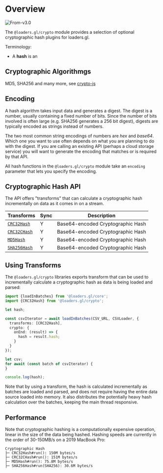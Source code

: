 # Overview

<p class="badges">
  <img src="https://img.shields.io/badge/From-v2.3-blue.svg?style=flat-square" alt="From-v3.0" />
</p>

The `@loaders.gl/crypto` module provides a selection of optional cryptographic hash plugins for loaders.gl.

Terminology:
- A **hash** is an 

## Cryptographic Algorithmgs

MD5, SHA256 and many more, see [crypto-js](https://github.com/brix/crypto-js)

## Encoding

A hash algorithm takes input data and generates a digest. The digest is a number, usually containing a fixed number of bits.
Since the number of bits involved is often large (e.g. SHA256 generates a 256 bit digest), digests are typically encoded as strings instead of numbers.

The two most common string encodings of numbers are *hex* and *base64*. 
Which one you want to use often depends on what you are planning to do with the digest. 
If you are calling an existing API (perhaps a cloud storage service)
you will want to generate the encoding that matches or is required by that API.

All hash functions in the `@loaders.gl/crypto` module take an `encoding` parameter that lets you specify the encoding.

## Cryptographic Hash API

The API offers "transforms" that can calculate a cryptographic hash incrementally on data as it comes in on a stream.

| Transforms                                                           | Sync | Description                       |
| -------------------------------------------------------------------- | ---- | --------------------------------- |
| [`CRC32Hash`](/docs/modules/crypto/api-reference/crc32-hash)          | Y    | Base64-encoded Cryptographic Hash |
| [`CRC32CHash`](/docs/modules/crypto/api-reference/crc32c-hash)        | Y    | Base64-encoded Cryptographic Hash |
| [`MD5Hash`](/docs/modules/crypto/api-reference/md5-hash)              | Y    | Base64-encoded Cryptographic Hash |
| [`SHA256Hash`](/docs/modules/crypto/api-reference/sha256-hash)        | Y    | Base64-encoded Cryptographic Hash |

## Using Transforms

The `@loaders.gl/crypto` libraries exports transform that can be used to incrementally calculate a cryptographic hash as data is being loaded and parsed:

```typescript
import {loadInBatches} from '@loaders.gl/core';
import {CRC32Hash} from '@loaders.gl/crypto';

let hash;

const csvIterator = await loadInBatches(CSV_URL, CSVLoader, {
  transforms: [CRC32Hash],
  crypto: {
    onEnd: (result) => {
      hash = result.hash;
    }
  }
});

let csv;
for await (const batch of csvIterator) {
}

console.log(hash);
```

Note that by using a transform, the hash is calculated incrementally as batches are loaded and parsed, and does not require having the entire data source loaded into memory. It also distributes the potentially heavy hash calculation over the batches, keeping the main thread responsive.

## Performance

Note that cryptographic hashing is a computationally expensive operation, linear in the size of the data being hashed. Hashing speeds are currently in the order of 30-150MB/s on a 2019 MacBook Pro:

```
Cryptographic Hash
├─ CRC32Hash#run(): 150M bytes/s
├─ CRC32CHash#run(): 151M bytes/s
├─ MD5Hash#run(): 75.8M bytes/s
├─ SHA256Hash#run(SHA256): 30.6M bytes/s
```
